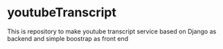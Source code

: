 # youtubeTranscript

This is repository to make youtube transcript service based on Django as backend and simple boostrap as front end
